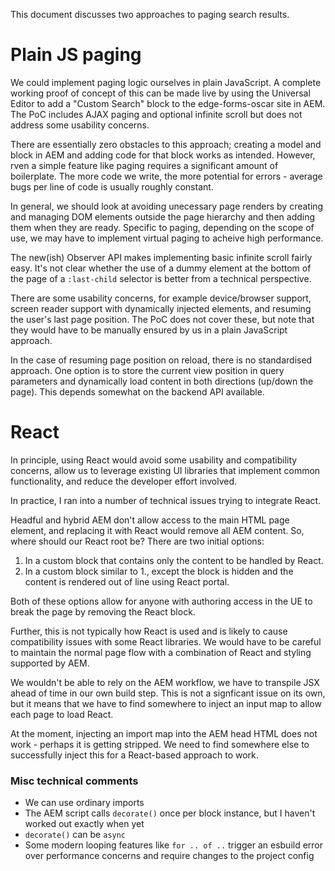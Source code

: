 This document discusses two approaches to paging search results.

# Plain JS paging

We could implement paging logic ourselves in plain JavaScript. A complete working proof of concept of this can be made live by using the Universal Editor to add a "Custom Search" block to the edge-forms-oscar site in AEM. The PoC includes AJAX paging and optional infinite scroll but does not address some usability concerns.

There are essentially zero obstacles to this approach; creating a model and block in AEM and adding code for that block works as intended. However, rven a simple feature like paging requires a significant amount of boilerplate. The more code we write, the more potential for errors - average bugs per line of code is usually roughly constant.

In general, we should look at avoiding unecessary page renders by creating and managing DOM elements outside the page hierarchy and then adding them when they are ready. Specific to paging, depending on the scope of use, we may have to implement virtual paging to acheive high performance.

The new(ish) Observer API makes implementing basic infinite scroll fairly easy. It's not clear whether the use of a dummy element at the bottom of the page of a `:last-child` selector is better from a technical perspective.

There are some usability concerns, for example device/browser support, screen reader support with dynamically injected elements, and resuming the user's last page position. The PoC does not cover these, but note that they would have to be manually ensured by us in a plain JavaScript approach.

In the case of resuming page position on reload, there is no standardised approach. One option is to store the current view position in query parameters and dynamically load content in both directions (up/down the page). This depends somewhat on the backend API available.

# React

In principle, using React would avoid some usability and compatibility concerns, allow us to leverage existing UI libraries that implement common functionality, and reduce the developer effort involved.

In practice, I ran into a number of technical issues trying to integrate React.

Headful and hybrid AEM don't allow access to the main HTML page element, and replacing it with React would remove all AEM content. So, where should our React root be? There are two initial options:

1. In a custom block that contains only the content to be handled by React.
2. In a custom block similar to 1., except the block is hidden and the content is rendered out of line using React portal.

Both of these options allow for anyone with authoring access in the UE to break the page by removing the React block.

Further, this is not typically how React is used and is likely to cause compatibility issues with some React libraries. We would have to be careful to maintain the normal page flow with a combination of React and styling supported by AEM.


We wouldn't be able to rely on the AEM workflow, we have to transpile JSX ahead of time in our own build step. This is not a signficant issue on its own, but it means that we have to find somewhere to inject an input map to allow each page to load React.

At the moment, injecting an import map into the AEM head HTML does not work - perhaps it is getting stripped. We need to find somewhere else to successfully inject this for a React-based approach to work.

### Misc technical comments

* We can use ordinary imports
* The AEM script calls `decorate()` once per block instance, but I haven't worked out exactly when yet
* `decorate()` can be `async`
* Some modern looping features like `for .. of ..` trigger an esbuild error over performance concerns and require changes to the project config
